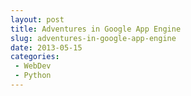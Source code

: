 ```yaml
---
layout: post
title: Adventures in Google App Engine
slug: adventures-in-google-app-engine
date: 2013-05-15
categories:
 - WebDev
 - Python
---
```

